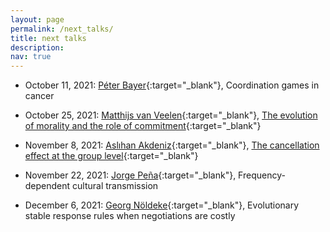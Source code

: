 ```yaml
---
layout: page
permalink: /next_talks/
title: next talks
description:
nav: true
---
```


- October 11, 2021: [Péter Bayer](https://www.sites.google.com/view/peterbayer){:target="\_blank"}, Coordination games in cancer

- October 25, 2021: [Matthijs van Veelen](https://www.uva.nl/en/profile/v/e/c.m.vanveelen/c.m.vanveelen.html){:target="\_blank"}, [The evolution of morality and the role of commitment](https://www.cambridge.org/core/journals/evolutionary-human-sciences/article/evolution-of-morality-and-the-role-of-commitment/73AB788AFB401859BF55BD3564B69E46){:target="\_blank"}

- November 8, 2021: [Aslıhan Akdeniz](https://sites.google.com/view/aslihanakdeniz/home){:target="\_blank"}, [The cancellation effect at the group level](https://onlinelibrary.wiley.com/doi/full/10.1111/evo.13995){:target="\_blank"}

- November 22, 2021: [Jorge Peña](https://jorgeapenas.github.io/){:target="\_blank"}, Frequency-dependent cultural transmission

- December 6, 2021: [Georg Nöldeke](https://www.sites.google.com/site/georgnoldeke/){:target="\_blank"}, Evolutionary stable response rules when negotiations are costly
